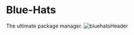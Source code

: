 # Blue-Hats
The ultimate package manager.
![bluehatsHeader](https://github.com/user-attachments/assets/0365f0f1-a2e4-437c-9229-b1b02b52d2c5)
